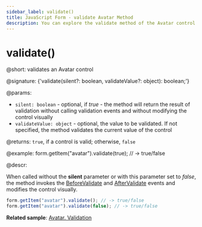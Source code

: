 ```yaml
---
sidebar_label: validate()
title: JavaScript Form - validate Avatar Method 
description: You can explore the validate method of the Avatar control of Form in the documentation of the DHTMLX JavaScript UI library. Browse developer guides and API reference, try out code examples and live demos, and download a free 30-day evaluation version of DHTMLX Suite.
---
```


# validate()

@short: validates an Avatar control

@signature: {'validate(silent?: boolean, validateValue?: object): boolean;'}

@params:
- `silent: boolean` - optional, if *true* - the method will return the result of validation without calling validation events and without modifying the control visually
- `validateValue: object` - optional, the value to be validated. If not specified, the method validates the current value of the control

@returns:
`true`, if a control is valid; otherwise, `false`

@example:
form.getItem("avatar").validate(true);
// -> true/false

@descr:

When called without the **silent** parameter or with this parameter set to *false*, the method invokes the [BeforeValidate](form/api/avatar/avatar_beforevalidate_event.md) and [AfterValidate](form/api/avatar/avatar_aftervalidate_event.md) events and modifies the control visually.

~~~js
form.getItem("avatar").validate(); // -> true/false
form.getItem("avatar").validate(false); // -> true/false
~~~

**Related sample**: [Avatar. Validation](https://snippet.dhtmlx.com/vfjjndbp)
